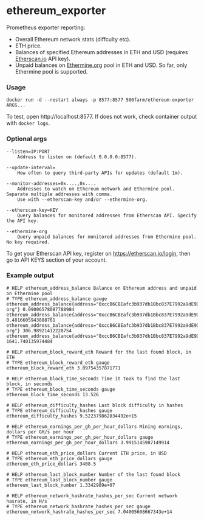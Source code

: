 # ethereum_exporter

Prometheus exporter reporting:
- Overall Ethereum network stats (diffculty etc).
- ETH price.
- Balances of specified Ethereum addresses in ETH and USD (requires [Etherscan.io](https://etherscan.io/) API key).
- Unpaid balances on [Ethermine.org](https://ethermine.org) pool in ETH and USD. So far, only Ethermine pool is supported.

### Usage

```
docker run -d --restart always -p 8577:8577 500farm/ethereum-exporter ARGS...
```
To test, open http://localhost:8577. If does not work, check container output with `docker logs`.


### Optional args

```
--listen=IP:PORT
    Address to listen on (default 0.0.0.0:8577).

--update-interval=
    How often to query third-party APIs for updates (default 1m).
    
--monitor-addresses=0x....,0x....
    Addresses to watch on Ethereum network and Ethermine pool. Separate multiple addresses with comma.
    Use with --etherscan-key and/or --ethermine-org.
    
--etherscan-key=KEY
    Query balances for monitored addresses from Etherscan API. Specify the API key.
    
--ethermine-org
    Query unpaid balances for monitored addresses from Ethermine pool. No key required.
```

To get your Etherscan API key, register on https://etherscan.io/login, then go to API KEYS section of your account.

### Example output

```
# HELP ethereum_address_balance Balance on Ethereum address and unpaid on Ethermine pool
# TYPE ethereum_address_balance gauge
ethereum_address_balance{address="0xccB6CBEafc3b937db1Bbc837E7992a9dE9D34Aa4",currency="ETH",location="ethermine-org"} 0.09006578087788984
ethereum_address_balance{address="0xccB6CBEafc3b937db1Bbc837E7992a9dE9D34Aa4",currency="ETH",location="wallet"} 0.4816605943888761
ethereum_address_balance{address="0xccB6CBEafc3b937db1Bbc837E7992a9dE9D34Aa4",currency="USD",location="ethermine-org"} 306.98921412228754
ethereum_address_balance{address="0xccB6CBEafc3b937db1Bbc837E7992a9dE9D34Aa4",currency="USD",location="wallet"} 1641.740135974484

# HELP ethereum_block_reward_eth Reward for the last found block, in ETH
# TYPE ethereum_block_reward_eth gauge
ethereum_block_reward_eth 3.09754357871771

# HELP ethereum_block_time_seconds Time it took to find the last block, in seconds
# TYPE ethereum_block_time_seconds gauge
ethereum_block_time_seconds 13.526

# HELP ethereum_difficulty_hashes Last block difficulty in hashes
# TYPE ethereum_difficulty_hashes gauge
ethereum_difficulty_hashes 9.522379862834492e+15

# HELP ethereum_earnings_per_gh_per_hour_dollars Mining earnings, dollars per GH/s per hour
# TYPE ethereum_earnings_per_gh_per_hour_dollars gauge
ethereum_earnings_per_gh_per_hour_dollars 3.9915145987149914

# HELP ethereum_eth_price_dollars Current ETH price, in USD
# TYPE ethereum_eth_price_dollars gauge
ethereum_eth_price_dollars 3408.5

# HELP ethereum_last_block_number Number of the last found block
# TYPE ethereum_last_block_number gauge
ethereum_last_block_number 1.3342989e+07

# HELP ethereum_network_hashrate_hashes_per_sec Current network hasrate, in H/s
# TYPE ethereum_network_hashrate_hashes_per_sec gauge
ethereum_network_hashrate_hashes_per_sec 7.04005608667343e+14
```
